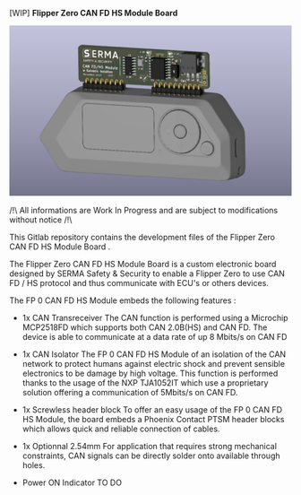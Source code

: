 [WIP] **Flipper Zero CAN FD HS Module Board**

![Screenshot](Picture.png)

/!\ All informations are Work In Progress and are subject to modifications without notice /!\

This Gitlab repository contains the development files of the Flipper Zero CAN FD HS Module Board . 

The Flipper Zero CAN FD HS Module Board is a custom electronic board designed by SERMA Safety & Security to enable a Flipper Zero to 
use CAN FD / HS protocol and thus communicate with ECU's or others devices. 

The  FP 0 CAN FD HS Module embeds the following features : 

* 1x CAN Transreceiver
The CAN function is performed using a Microchip MCP2518FD which supports both CAN 2.0B(HS) and CAN FD.
The device is able to communicate at a data rate of up 8 Mbits/s on CAN FD 

* 1x CAN Isolator
The FP 0 CAN FD HS Module of an isolation of the CAN network to protect humans against electric shock and prevent sensible electronics to be damage by high voltage.
This function is performed thanks to the usage of the NXP TJA1052IT which use a proprietary solution offering a communication of 5Mbits/s on CAN FD. 

* 1x Screwless header block
To offer an easy usage of the FP 0 CAN FD HS Module, the board embeds a Phoenix Contact PTSM header blocks which allows quick and reliable connection of cables.

* 1x Optionnal 2.54mm
For application that requires strong mechanical constraints, CAN signals can be directly solder onto available through holes. 

* Power ON Indicator
TO DO
